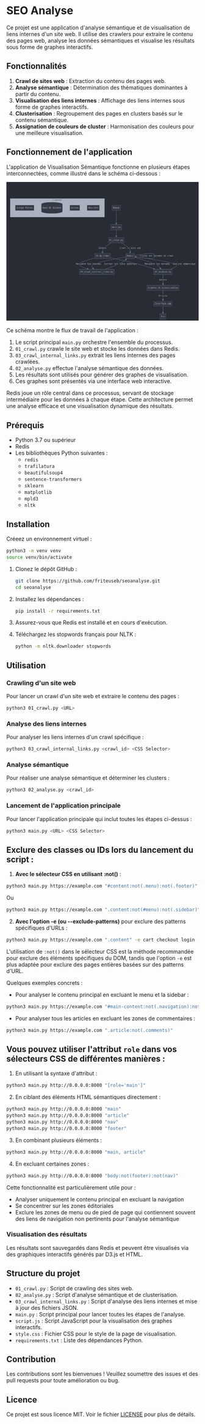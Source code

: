 # SEO Analyse

Ce projet est une application d'analyse sémantique et de visualisation de liens internes d'un site web. Il utilise des crawlers pour extraire le contenu des pages web, analyse les données sémantiques et visualise les résultats sous forme de graphes interactifs.

## Fonctionnalités

1. **Crawl de sites web** : Extraction du contenu des pages web.
2. **Analyse sémantique** : Détermination des thématiques dominantes à partir du contenu.
3. **Visualisation des liens internes** : Affichage des liens internes sous forme de graphes interactifs.
4. **Clusterisation** : Regroupement des pages en clusters basés sur le contenu sémantique.
5. **Assignation de couleurs de cluster** : Harmonisation des couleurs pour une meilleure visualisation.


## Fonctionnement de l'application

L'application de Visualisation Sémantique fonctionne en plusieurs étapes interconnectées, comme illustré dans le schéma ci-dessous :

![Schéma fonctionnel de l'application](schema_fonctionnel.png)

Ce schéma montre le flux de travail de l'application :

1. Le script principal `main.py` orchestre l'ensemble du processus.
2. `01_crawl.py` crawle le site web et stocke les données dans Redis.
3. `03_crawl_internal_links.py` extrait les liens internes des pages crawlées.
4. `02_analyse.py` effectue l'analyse sémantique des données.
5. Les résultats sont utilisés pour générer des graphes de visualisation.
6. Ces graphes sont présentés via une interface web interactive.

Redis joue un rôle central dans ce processus, servant de stockage intermédiaire pour les données à chaque étape. Cette architecture permet une analyse efficace et une visualisation dynamique des résultats.


## Prérequis

- Python 3.7 ou supérieur
- Redis
- Les bibliothèques Python suivantes :
  - `redis`
  - `trafilatura`
  - `beautifulsoup4`
  - `sentence-transformers`
  - `sklearn`
  - `matplotlib`
  - `mpld3`
  - `nltk`

## Installation

Créeez un environnement virtuel : 
   ```sh
   python3 -m venv venv
   source venv/bin/activate
   ```
1. Clonez le dépôt GitHub :
   ```sh
   git clone https://github.com/friteuseb/seoanalyse.git
   cd seoanalyse
   ```

2. Installez les dépendances :
   ```sh
   pip install -r requirements.txt
   ```

3. Assurez-vous que Redis est installé et en cours d'exécution.

4. Téléchargez les stopwords français pour NLTK :
   ```sh
   python -m nltk.downloader stopwords
   ```

## Utilisation

### Crawling d'un site web

Pour lancer un crawl d'un site web et extraire le contenu des pages :
```sh
python3 01_crawl.py <URL>
```

### Analyse des liens internes

Pour analyser les liens internes d'un crawl spécifique :
```sh
python3 03_crawl_internal_links.py <crawl_id> <CSS Selector>
```

### Analyse sémantique

Pour réaliser une analyse sémantique et déterminer les clusters :
```sh
python3 02_analyse.py <crawl_id>
```

### Lancement de l'application principale

Pour lancer l'application principale qui inclut toutes les étapes ci-dessus :
```sh
python3 main.py <URL> <CSS Selector>
```


## Exclure des classes ou IDs lors du lancement du script :

1. **Avec le sélecteur CSS en utilisant :not()** :
```bash
python3 main.py https://example.com "#content:not(.menu):not(.footer)"
```
Ou
```bash
python3 main.py https://example.com ".content:not(#menu):not(.sidebar)"
```

2. **Avec l'option -e (ou --exclude-patterns)** pour exclure des patterns spécifiques d'URLs :
```bash
python3 main.py https://example.com ".content" -e cart checkout login
```

L'utilisation de `:not()` dans le sélecteur CSS est la méthode recommandée pour exclure des éléments spécifiques du DOM, tandis que l'option `-e` est plus adaptée pour exclure des pages entières basées sur des patterns d'URL.

Quelques exemples concrets :
- Pour analyser le contenu principal en excluant le menu et la sidebar :
```bash
python3 main.py https://example.com "#main-content:not(.navigation):not(.sidebar)"
```

- Pour analyser tous les articles en excluant les zones de commentaires :
```bash
python3 main.py https://example.com ".article:not(.comments)"
```


## Vous pouvez utiliser l'attribut `role` dans vos sélecteurs CSS de différentes manières :

1. En utilisant la syntaxe d'attribut :
```bash
python3 main.py http://0.0.0.0:8000 "[role='main']"
```

2. En ciblant des éléments HTML sémantiques directement :
```bash
python3 main.py http://0.0.0.0:8000 "main"
python3 main.py http://0.0.0.0:8000 "article"
python3 main.py http://0.0.0.0:8000 "nav"
python3 main.py http://0.0.0.0:8000 "footer"
```

3. En combinant plusieurs éléments :
```bash
python3 main.py http://0.0.0.0:8000 "main, article"
```

4. En excluant certaines zones :
```bash
python3 main.py http://0.0.0.0:8000 "body:not(footer):not(nav)"
```

Cette fonctionnalité est particulièrement utile pour :
- Analyser uniquement le contenu principal en excluant la navigation
- Se concentrer sur les zones éditoriales
- Exclure les zones de menu ou de pied de page qui contiennent souvent des liens de navigation non pertinents pour l'analyse sémantique

### Visualisation des résultats

Les résultats sont sauvegardés dans Redis et peuvent être visualisés via des graphiques interactifs générés par D3.js et HTML.

## Structure du projet

- `01_crawl.py` : Script de crawling des sites web.
- `02_analyse.py` : Script d'analyse sémantique et de clusterisation.
- `03_crawl_internal_links.py` : Script d'analyse des liens internes et mise à jour des fichiers JSON.
- `main.py` : Script principal pour lancer toutes les étapes de l'analyse.
- `script.js` : Script JavaScript pour la visualisation des graphes interactifs.
- `style.css` : Fichier CSS pour le style de la page de visualisation.
- `requirements.txt` : Liste des dépendances Python.

## Contribution

Les contributions sont les bienvenues ! Veuillez soumettre des issues et des pull requests pour toute amélioration ou bug.

## Licence

Ce projet est sous licence MIT. Voir le fichier [LICENSE](LICENSE) pour plus de détails.
